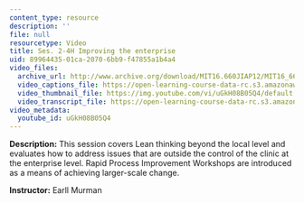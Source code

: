 ```yaml
---
content_type: resource
description: ''
file: null
resourcetype: Video
title: Ses. 2-4H Improving the enterprise
uid: 89964435-01ca-2070-6bb9-f47855a1b4a4
video_files:
  archive_url: http://www.archive.org/download/MIT16.660JIAP12/MIT16_660JIAP12_ses2-4_300k.mp4
  video_captions_file: https://open-learning-course-data-rc.s3.amazonaws.com/16-660j-introduction-to-lean-six-sigma-methods-january-iap-2012/cf9eb11b5e5c5926a56654bd64e76fc7_uGkH08B05Q4.vtt
  video_thumbnail_file: https://img.youtube.com/vi/uGkH08B05Q4/default.jpg
  video_transcript_file: https://open-learning-course-data-rc.s3.amazonaws.com/16-660j-introduction-to-lean-six-sigma-methods-january-iap-2012/5680f7c7d2f4049e2a1a160e16cb6681_uGkH08B05Q4.pdf
video_metadata:
  youtube_id: uGkH08B05Q4
---
```


**Description:** This session covers Lean thinking beyond the local level and evaluates how to address issues that are outside the control of the clinic at the enterprise level. Rapid Process Improvement Workshops are introduced as a means of achieving larger-scale change.

**Instructor:** Earll Murman